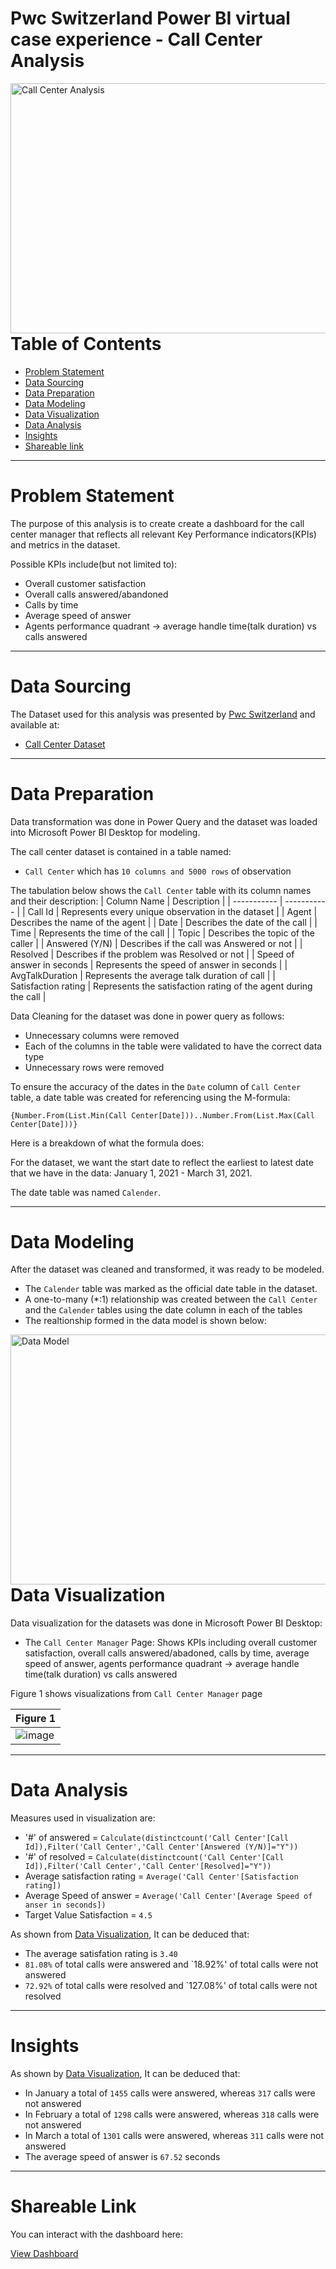 # Pwc Switzerland Power BI virtual case experience - Call Center Analysis
<img align="right" alt="Call Center Analysis" width="1000" height = "400" src="https://www.pwc.ch/en/images/blog/virtual-case-experience/HC_Virtual%20Case%20Experience_1000x560_NWNS-Power%20BI.png">

---


# Table of Contents

- [Problem Statement](https://github.com/globalsmile/Call-Center-Analysis#Problem-Statement)
- [Data Sourcing](https://github.com/globalsmile/Call-Center-Analysis#Data-Sourcing)
- [Data Preparation](https://github.com/globalsmile/Call-Center-Analysis#Data-Preparation)
- [Data Modeling](https://github.com/globalsmile/Call-Center-Analysis#Data-Modeling)
- [Data Visualization](https://github.com/globalsmile/Call-Center-Analysis#Data-Visualization)
- [Data Analysis](https://github.com/globalsmile/Call-Center-Analysis#Data-Analysis)
- [Insights](https://github.com/globalsmile/Call-Center-Analysis#Insights)
- [Shareable link](https://github.com/globalsmile/Call-Center-Analysis#Shareable-Link)


---

# Problem Statement

The purpose of this analysis is to create create a dashboard for the call center manager that reflects all relevant Key Performance indicators(KPIs)
and metrics in the dataset.

Possible KPIs include(but not limited to):
- Overall customer satisfaction
- Overall calls answered/abandoned
- Calls by time
- Average speed of answer
- Agents performance quadrant -> average handle time(talk duration) vs calls answered


---

# Data Sourcing

The Dataset used for this analysis was presented by [Pwc Switzerland](https://www.pwc.ch/en/careers-with-pwc/students/virtual-case-experience.html) and available at:

- [Call Center Dataset](https://github.com/globalsmile/Call-Center-Analysis/blob/main/01%20Call-Center-Dataset.xlsx)


---

# Data Preparation

Data transformation was done in Power Query and the dataset was loaded into Microsoft Power BI Desktop for modeling.

The call center dataset is contained in a table named:

- `Call Center` which has `10 columns and 5000 rows` of observation


The tabulation below shows the `Call Center` table with its column names and their description:
| Column Name | Description |
| ----------- | ----------- |
| Call Id | Represents every unique observation in the dataset |
| Agent | Describes the name of the agent |
| Date | Describes the date of the call |
| Time | Represents the time of the call  |
| Topic | Describes the topic of the caller |
| Answered (Y/N) | Describes if the call was Answered or not |
| Resolved | Describes if the problem was Resolved or not |
| Speed of answer in seconds | Represents the speed of answer in seconds |
| AvgTalkDuration | Represents the average talk duration of call |
| Satisfaction rating | Represents the satisfaction rating of the agent during the call |

Data Cleaning for the dataset was done in power query as follows:

- Unnecessary columns were removed 
- Each of the columns in the table were validated to have the correct data type
- Unnecessary rows were removed 

To ensure the accuracy of the dates in the `Date` column of `Call Center` table, a date table was created for referencing using the M-formula:

`{Number.From(List.Min(Call Center[Date]))..Number.From(List.Max(Call Center[Date]))}`

Here is a breakdown of what the formula does:

For the dataset, we want the start date to reflect the earliest to latest date that we have in the data: January 1, 2021 - March 31, 2021.

The date table was named `Calender`.

---

# Data Modeling

After the dataset was cleaned and transformed, it was ready to be modeled.

- The `Calender` table was marked as the official date table in the dataset.
- A one-to-many (*:1) relationship was created between the `Call Center` and the `Calender` tables using the date column in each of the tables
- The realtionship formed in the data model is shown below:

<img align="right" alt="Data Model" width="1000" height = "400" src="https://user-images.githubusercontent.com/106287208/194927322-0f77b471-6103-49ba-835a-78bf5645c37e.JPG">


---


# Data Visualization

Data visualization for the datasets was done in Microsoft Power BI Desktop:

-  The `Call Center Manager` Page: Shows KPIs including overall customer satisfaction, overall calls answered/abadoned, calls by time, average speed of answer, agents performance quadrant -> average handle time(talk duration) vs calls answered


Figure 1 shows visualizations from `Call Center Manager` page

| Figure 1 |
| ----------- |
| ![image](https://user-images.githubusercontent.com/106287208/194927933-88583e29-b8f7-414a-af66-ca84f27f66ba.png) |


---

# Data Analysis

Measures used in visualization are:

- '#' of answered = `Calculate(distinctcount('Call Center'[Call Id]),Filter('Call Center','Call Center'[Answered (Y/N)]="Y"))`
- '#' of resolved = `Calculate(distinctcount('Call Center'[Call Id]),Filter('Call Center','Call Center'[Resolved]="Y"))`
- Average satisfaction rating = `Average('Call Center'[Satisfaction rating])`
- Average Speed of answer = `Average('Call Center'[Average Speed of anser in seconds])`
- Target Value Satisfaction = `4.5`


As shown from [Data Visualization](https://github.com/globalsmile/Call-Center-Analysis#Data-Visualization), It can be deduced that:

- The average satisfation rating is `3.40` 
- `81.08%` of total calls were answered and `18.92%' of total calls were not answered
- `72.92%` of total calls were resolved and `127.08%' of total calls were not resolved

---

# Insights

As shown by [Data Visualization](https://github.com/globalsmile/Call-Center-Analysis#Data-Visualization), It can be deduced that:

- In January a total of `1455` calls were answered, whereas `317` calls were not answered 
- In February a total of `1298` calls were answered, whereas `318` calls were not answered 
- In March a total of `1301` calls were answered, whereas `311` calls were not answered 
- The average speed of answer is `67.52` seconds

---

# Shareable Link

You can interact with the dashboard here: 

[View Dashboard](https://app.powerbi.com/view?r=eyJrIjoiOTZlMGFiMjQtYmZiNi00OTdiLWI0MTEtNzE1YmVhMWFkZjdhIiwidCI6IjQ5ODY4YWYzLWNjNWYtNDIxNC04YjdmLTQwZjM3NDY0OWEwOSJ9)
